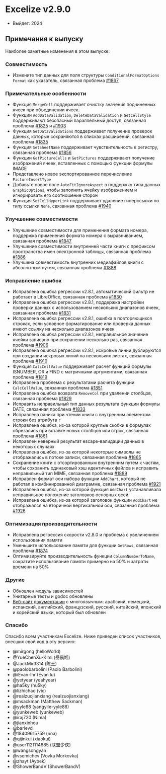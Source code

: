 # Excelize v2.9.0

* Выйдет: 2024

## Примечания к выпуску

Наиболее заметные изменения в этом выпуске:

### Совместимость

* Измените тип данных для поля структуры `ConditionalFormatOptions` `Format` как указатель, связанная проблема [#1867](https://github.com/xuri/excelize/issues/1867)

### Примечательные особенности

* Функция `MergeCell` поддерживает очистку значения подчиненных ячеек при объединении ячеек.
* Функции `AddDataValidation`, `DeleteDataValidation` и `GetCellStyle` поддерживают безопасный параллельный доступ, связанная проблема [#1825](https://github.com/xuri/excelize/issues/1825) и [#1903](https://github.com/xuri/excelize/issues/1903)
* Функция `GetDataValidations` поддерживает получение проверок данных, которые сохраняются в списках расширений, связанная проблема [#1835](https://github.com/xuri/excelize/issues/1835)
* Функция `SetSheetName` поддерживает чувствительность к регистру, связанная проблема [#1856](https://github.com/xuri/excelize/issues/1856)
* Функции `GetPictureCells` и `GetPictures` поддерживают получение изображений ячеек, вставленных с помощью функции формулы IMAGE
* Представлено новое экспортированное перечисление `PictureInsertType`
* Добавьте новое поле `AutoFitIgnoreAspect` в поддержку типа данных `GraphicOptions`, чтобы заполнить ячейку изображением и игнорировать его соотношение сторон
* Функция `SetCellHyperLink` поддерживает удаление гиперссылки по типу ссылки `None`, связанная проблема [#1940](https://github.com/xuri/excelize/issues/1940)

### Улучшение совместимости

* Улучшение совместимости для применения формата номера, поддержка применения формата номера с выравниванием, связанная проблема [#1847](https://github.com/xuri/excelize/issues/1847)
* Улучшение совместимости внутренней части книги с префиксом пространства имен электронной таблицы, связанная проблема [#1886](https://github.com/xuri/excelize/issues/1886)
* Улучшена совместимость внутренних медиафайлов книги с абсолютным путем, связанная проблема [#1888](https://github.com/xuri/excelize/issues/1888)

### Исправление ошибок

* Исправлена ошибка регрессии v2.8.1, автоматический фильтр не работает в LibreOffice, связанная проблема [#1830](https://github.com/xuri/excelize/issues/1830)
* Исправлена ошибка регрессии v2.8.1, поддержка настройки проверки данных с использованием нескольких диапазонов ячеек, связанная проблема [#1831](https://github.com/xuri/excelize/issues/1831)
* Исправлена ошибка регрессии v2.8.1, ошибка в повторяющихся строках, если условное форматирование или проверка данных имеют ссылку на несколько диапазонов ячеек
* Исправлена ошибка регрессии v2.8.1, неправильное значение ячейки записано при сохранении несколько раз, связанная проблема [#1906](https://github.com/xuri/excelize/issues/1906)
* Исправлена ошибка регрессии v2.8.1, искровые линии дублируются при создании искровых линий на нескольких листах, связанная проблема [#1910](https://github.com/xuri/excelize/issues/1910)
* Функция `CalcCellValue` поддерживает расчет функций формулы ISNUMBER, OR и FIND с матричными аргументами, связанная проблема [#1819](https://github.com/xuri/excelize/issues/1819)
* Исправлена проблема с результатами расчета функции `CalcCellValue`, связанная проблема [#1851](https://github.com/xuri/excelize/issues/1851)
* Исправлена ошибка возврата `RemoveCol` при удалении столбцов, связанная проблема [#1829](https://github.com/xuri/excelize/issues/1829)
* Исправить неправильный тип данных результата функции формулы DATE, связанная проблема [#1833](https://github.com/xuri/excelize/issues/1833)
* Исправлена паника при чтении книги с внутренним элементом строки без атрибута `r`
* Исправлена ошибка, из-за которой круглые скобки в формулах обрезались при вставке новых столбцов или строк, связанная проблема [#1861](https://github.com/xuri/excelize/issues/1861)
* Исправлен неверный результат escape-валидации данных в некоторых случаях
* Исправлена ошибка, из-за которой некоторые символы не отображались в потоке записи, связанная проблема [#1865](https://github.com/xuri/excelize/issues/1865)
* Сохранение книги с отсортированным внутренним путем к частям, чтобы сохранить одинаковый хэш идентичных файлов и исправить неправильный тип MIME, связанная проблема [#1889](https://github.com/xuri/excelize/issues/1889)
* Исправлен формат оси набора функции `AddChart`, который не работал в комбинированной диаграмме, связанная проблема [#1921](https://github.com/xuri/excelize/issues/1921)
* Исправлена ошибка, из-за которой функция `AddChart` устанавливала неправильное положение заголовков основных осей
* Исправлена ошибка, из-за которой заголовок функции `AddChart` не отображался на вторичной вертикальной оси, связанная проблема [#1926](https://github.com/xuri/excelize/issues/1926)

### Оптимизация производительности

* Исправлена регрессия скорости v2.8.0 и проблема с увеличением использования памяти
* Уменьшите использование памяти для функции `GetRows`, связанная проблема [#1874](https://github.com/xuri/excelize/issues/1874)
* Оптимизируйте производительность функции `ColumnNumberToName`, сократите использование памяти примерно на 50% и затраты времени на 50%

### Другие

* Обновлен модуль зависимостей
* Унитарные тесты и godoc обновлены
* [Веб-сайт документации](https://xuri.me/excelize) с многоязычным: арабский, немецкий, испанский, английский, французский, русский, китайский, японский и корейский языки, который был обновлен

### Спасибо

Спасибо всем участникам Excelize. Ниже приведен список участников, внесших свой код в эту версию:

* @mirgong (helloWorld)
* @YueChenXu-Kimi (岳晨旭)
* @JackMin1314 (陈王)
* @paolobarbolini (Paolo Barbolini)
* @iEvan-lhr (Evan lu)
* @yetyear (yeahyear)
* @ha5ky (hu5ky)
* @lizhichao (vic)
* @realzuojianxiang (realzuojianxiang)
* @msackman (Matthew Sackman)
* @yyle88 (yangyile-yyle88)
* @yunkeweb (yunkeweb)
* @iraj720 (Nima)
* @jianxinhou
* @barlevd
* @18409615759 (nna)
* @qijinkui (xiaokui)
* @user1121114685 (联盟少侠)
* @wangsongyan
* @vsemichev (Vovka Morkovka)
* @zhayt (Aybek)
* @ShowerBandV (ShowerBandV)
